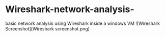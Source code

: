 # Wireshark-network-analysis-
basic network analysis using Wireshark inside a windows VM
![Wireshark Screenshot](Wireshark screenshot.png)
